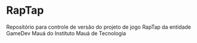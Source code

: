 # RapTap
Repositório para controle de versão do projeto de jogo RapTap da entidade GameDev Mauá do Instituto Mauá de Tecnologia
